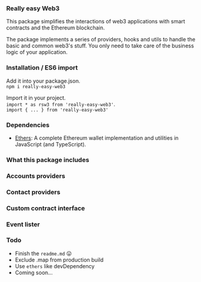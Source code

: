 ### Really easy Web3
This package simplifies the interactions of web3 applications with smart contracts and the Ethereum blockchain.

The package implements a series of providers, hooks and utils to handle the basic and common web3's stuff. You only need to take care of the business logic of your application.

### Installation / ES6 import
Add it into your package.json.\
`npm i really-easy-web3`

Import it in your project.\
`import * as rsw3 from 'really-easy-web3'`.\
`import { ... } from 'really-easy-web3'`

### Dependencies
- [Ethers](https://www.npmjs.com/package/ethers): A complete Ethereum wallet implementation and utilities in JavaScript (and TypeScript).

### What this package includes

### Accounts providers

### Contact providers

### Custom contract interface

### Event lister

### Todo
- Finish the `readme.md` 😛
- Exclude .map from production build
- Use `ethers` like devDependency
- Coming soon...